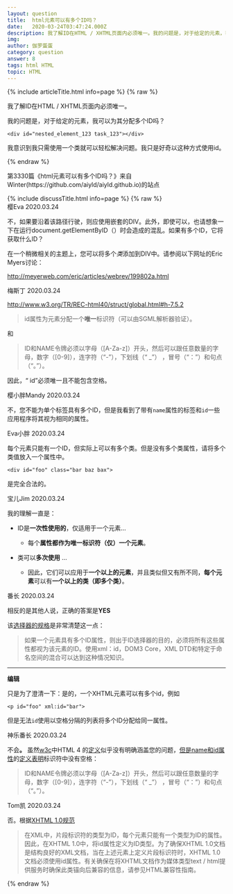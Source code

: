 ```yaml
---
layout: question
title:  html元素可以有多个ID吗？
date:   2020-03-24T03:47:24.000Z
description: 我了解ID在HTML / XHTML页面内必须唯一。我的问题是，对于给定的元素，我可以为其分配多个ID吗？<div id="nested_elem...
img: 
author: 伽罗蛋蛋
category: question
answer: 8
tags: html HTML
topic: HTML
---
```

<div class="article-root">
  <div class="article">
    {% include articleTitle.html info=page %}
    {% raw %}
    <div class="article-content"><p><font style="vertical-align: inherit;"><font style="vertical-align: inherit;">我了解ID在HTML / XHTML页面内必须唯一。</font></font></p>

<p><font style="vertical-align: inherit;"><font style="vertical-align: inherit;">我的问题是，对于给定的元素，我可以为其分配多个ID吗？</font></font></p>

<pre><code>&lt;div id="nested_element_123 task_123"&gt;&lt;/div&gt;
</code></pre>

<p><font style="vertical-align: inherit;"><font style="vertical-align: inherit;">我意识到我只需使用一个类就可以轻松解决问题。</font><font style="vertical-align: inherit;">我只是好奇以这种方式使用id。</font></font></p></div>
    {% endraw %}
  </div>
  <p class="winter_mark">第3330篇《html元素可以有多个ID吗？》来自Winter(https://github.com/aiyld/aiyld.github.io)的站点</p>
  <div class="discuss-wrapper">
    {% include discussTitle.html info=page %}
    {% raw %}
    <div class="discuss-item">
        <div class="discuss-parent">
          <div class="discuss-meta">
            <span class="discuss-user">樱Eva</span>
            <span class="discuss-time">2020.03.24</span>
          </div>
          <div class="discuss-comment"><p><font style="vertical-align: inherit;"><font style="vertical-align: inherit;">不，如果要沿着该路径行驶，则应使用嵌套的DIV。</font><font style="vertical-align: inherit;">此外，即使可以，也请想象一下在运行document.getElementByID（）时会造成的混乱。</font><font style="vertical-align: inherit;">如果有多个ID，它将获取什么ID？</font></font></p>

<p><font style="vertical-align: inherit;"><font style="vertical-align: inherit;">在一个稍微相关的主题上，您可以将多个</font></font><em><font style="vertical-align: inherit;"><font style="vertical-align: inherit;">类</font></font></em><font style="vertical-align: inherit;"><font style="vertical-align: inherit;">添加</font><font style="vertical-align: inherit;">到DIV中。</font><font style="vertical-align: inherit;">请参阅以下网址的Eric Myers讨论：</font></font></p>

<p><a href="http://meyerweb.com/eric/articles/webrev/199802a.html" rel="nofollow noreferrer"><font style="vertical-align: inherit;"><font style="vertical-align: inherit;">http://meyerweb.com/eric/articles/webrev/199802a.html</font></font></a> </p></div>
        </div></div><div class="discuss-item">
        <div class="discuss-parent">
          <div class="discuss-meta">
            <span class="discuss-user">梅斯丁</span>
            <span class="discuss-time">2020.03.24</span>
          </div>
          <div class="discuss-comment"><p><a href="http://www.w3.org/TR/REC-html40/struct/global.html#h-7.5.2" rel="nofollow"><font style="vertical-align: inherit;"><font style="vertical-align: inherit;">http://www.w3.org/TR/REC-html40/struct/global.html#h-7.5.2</font></font></a></p>

<blockquote>
  <p><font style="vertical-align: inherit;"><font style="vertical-align: inherit;">id属性为</font><font style="vertical-align: inherit;">元素</font><font style="vertical-align: inherit;">分配一个</font></font><strong><font style="vertical-align: inherit;"><font style="vertical-align: inherit;">唯一</font></font></strong><font style="vertical-align: inherit;"><font style="vertical-align: inherit;">标识符（可以由SGML解析器验证）。</font></font></p>
</blockquote>

<p><font style="vertical-align: inherit;"><font style="vertical-align: inherit;">和 </font></font></p>

<blockquote>
  <p><font style="vertical-align: inherit;"><font style="vertical-align: inherit;">ID和NAME令牌必须以字母（[A-Za-z]）开头，然后可以跟任意数量的字母，数字（[0-9]），连字符（“-”），下划线（“ _”） ，冒号（“：”）和句点（“。”）。</font></font></p>
</blockquote>

<p><font style="vertical-align: inherit;"><font style="vertical-align: inherit;">因此，“ id”必须唯一且不能包含空格。</font></font></p></div>
        </div></div><div class="discuss-item">
        <div class="discuss-parent">
          <div class="discuss-meta">
            <span class="discuss-user">樱小胖Mandy</span>
            <span class="discuss-time">2020.03.24</span>
          </div>
          <div class="discuss-comment"><p><font style="vertical-align: inherit;"><font style="vertical-align: inherit;">不，您不能为单个标签具有多个ID，但是我看到了带有</font></font><code>name</code><font style="vertical-align: inherit;"><font style="vertical-align: inherit;">属性</font><font style="vertical-align: inherit;">的标签</font><font style="vertical-align: inherit;">和</font></font><code>id</code><font style="vertical-align: inherit;"><font style="vertical-align: inherit;">一些应用程序将其视为相同</font><font style="vertical-align: inherit;">的</font><font style="vertical-align: inherit;">属性。</font></font></p></div>
        </div></div><div class="discuss-item">
        <div class="discuss-parent">
          <div class="discuss-meta">
            <span class="discuss-user">Eva小胖</span>
            <span class="discuss-time">2020.03.24</span>
          </div>
          <div class="discuss-comment"><p><font style="vertical-align: inherit;"><font style="vertical-align: inherit;">每个元素只能有一个ID，但实际上可以有多个类。</font><font style="vertical-align: inherit;">但是没有多个类属性，请将多个类值放入一个属性中。</font></font></p>

<pre><code>&lt;div id="foo" class="bar baz bax"&gt;
</code></pre>

<p><font style="vertical-align: inherit;"><font style="vertical-align: inherit;">是完全合法的。</font></font></p></div>
        </div></div><div class="discuss-item">
        <div class="discuss-parent">
          <div class="discuss-meta">
            <span class="discuss-user">宝儿Jim</span>
            <span class="discuss-time">2020.03.24</span>
          </div>
          <div class="discuss-comment"><p><font style="vertical-align: inherit;"><font style="vertical-align: inherit;">我的理解一直是：</font></font></p>

<ul>
<li><p><font style="vertical-align: inherit;"><font style="vertical-align: inherit;">ID是</font></font><strong><font style="vertical-align: inherit;"><font style="vertical-align: inherit;">一次性使用的</font></font></strong><font style="vertical-align: inherit;"><font style="vertical-align: inherit;">，仅适用于一个元素...</font></font></p>

<ul>
<li><font style="vertical-align: inherit;"><font style="vertical-align: inherit;">每个</font></font><strong><font style="vertical-align: inherit;"><font style="vertical-align: inherit;">属性都作为唯一标识符（仅）一个元素</font></font></strong><font style="vertical-align: inherit;"><font style="vertical-align: inherit;">。</font></font></li>
</ul></li>
<li><p><font style="vertical-align: inherit;"><font style="vertical-align: inherit;">类可以</font></font><strong><font style="vertical-align: inherit;"><font style="vertical-align: inherit;">多次使用</font></font></strong><font style="vertical-align: inherit;"><font style="vertical-align: inherit;"> ...</font></font></p>

<ul>
<li><font style="vertical-align: inherit;"><font style="vertical-align: inherit;">因此，它们可以应用于</font></font><strong><font style="vertical-align: inherit;"><font style="vertical-align: inherit;">一个以上的元素</font></font></strong><font style="vertical-align: inherit;"><font style="vertical-align: inherit;">，并且类似但又有所不同，</font></font><strong><font style="vertical-align: inherit;"><font style="vertical-align: inherit;">每个元素</font></font></strong><font style="vertical-align: inherit;"><font style="vertical-align: inherit;">可以有</font><strong><font style="vertical-align: inherit;">一个以上的类（即多个类）</font></strong><font style="vertical-align: inherit;">。</font></font></li>
</ul></li>
</ul></div>
        </div></div><div class="discuss-item">
        <div class="discuss-parent">
          <div class="discuss-meta">
            <span class="discuss-user">番长</span>
            <span class="discuss-time">2020.03.24</span>
          </div>
          <div class="discuss-comment"><p><font style="vertical-align: inherit;"><font style="vertical-align: inherit;">相反的是其他人说，正确的答案是</font></font><strong><font style="vertical-align: inherit;"><font style="vertical-align: inherit;">YES</font></font></strong></p>

<p><font style="vertical-align: inherit;"><font style="vertical-align: inherit;">该</font></font><a href="http://www.w3.org/TR/selectors/#id-selectors" rel="noreferrer"><font style="vertical-align: inherit;"><font style="vertical-align: inherit;">选择器的规格</font></font></a><font style="vertical-align: inherit;"><font style="vertical-align: inherit;">是非常清楚这一点：</font></font></p>

<blockquote>
  <p><font style="vertical-align: inherit;"><font style="vertical-align: inherit;">如果一个元素具有多个ID属性，则出于ID选择器的目的，必须将所有这些属性都视为该元素的ID。使用xml：id，DOM3 Core，XML DTD和特定于命名空间的混合可以达到这种情况知识。</font></font></p>
</blockquote>

<hr>

<p><strong><font style="vertical-align: inherit;"><font style="vertical-align: inherit;">编辑</font></font></strong></p>

<p><font style="vertical-align: inherit;"><font style="vertical-align: inherit;">只是为了澄清一下：是的，一个XHTML元素可以有多个id，例如</font></font></p>

<pre><code>&lt;p id="foo" xml:id="bar"&gt;
</code></pre>

<p><font style="vertical-align: inherit;"><font style="vertical-align: inherit;">但是无法</font></font><code>id</code><font style="vertical-align: inherit;"><font style="vertical-align: inherit;">使用以空格分隔的列表</font><font style="vertical-align: inherit;">将多个ID分配给同一</font><font style="vertical-align: inherit;">属性。</font></font></p></div>
        </div></div><div class="discuss-item">
        <div class="discuss-parent">
          <div class="discuss-meta">
            <span class="discuss-user">神乐番长</span>
            <span class="discuss-time">2020.03.24</span>
          </div>
          <div class="discuss-comment"><p><strong><font style="vertical-align: inherit;"></font></strong><font style="vertical-align: inherit;"><font style="vertical-align: inherit;">不会</font><strong><font style="vertical-align: inherit;">。</font></strong><font style="vertical-align: inherit;">   虽然</font></font><a href="http://www.w3.org/TR/REC-html40/struct/global.html#adef-id" rel="noreferrer"><font style="vertical-align: inherit;"><font style="vertical-align: inherit;">w3c</font></font></a><font style="vertical-align: inherit;"><font style="vertical-align: inherit;">中HTML 4 </font><font style="vertical-align: inherit;">的</font><a href="http://www.w3.org/TR/REC-html40/struct/global.html#adef-id" rel="noreferrer"><font style="vertical-align: inherit;">定义</font></a><font style="vertical-align: inherit;">似乎没有明确涵盖您的问题，</font></font><a href="http://www.w3.org/TR/REC-html40/types.html#type-name" rel="noreferrer"><font style="vertical-align: inherit;"><font style="vertical-align: inherit;">但是name和id属性</font></font></a><font style="vertical-align: inherit;"><font style="vertical-align: inherit;">的</font><a href="http://www.w3.org/TR/REC-html40/types.html#type-name" rel="noreferrer"><font style="vertical-align: inherit;">定义表明</font></a><font style="vertical-align: inherit;">标识符中没有空格：</font></font></p>

<blockquote>
  <p><font style="vertical-align: inherit;"><font style="vertical-align: inherit;">ID和NAME令牌必须以字母（[A-Za-z]）开头，然后可以跟任意数量的字母，数字（[0-9]），连字符（“-”），下划线（“ _”） ，冒号（“：”）和句点（“。”）。</font></font></p>
</blockquote></div>
        </div></div><div class="discuss-item">
        <div class="discuss-parent">
          <div class="discuss-meta">
            <span class="discuss-user">Tom凯</span>
            <span class="discuss-time">2020.03.24</span>
          </div>
          <div class="discuss-comment"><p><font style="vertical-align: inherit;"><font style="vertical-align: inherit;">否。根据</font></font><a href="http://www.w3.org/TR/xhtml1/#h-4.10" rel="noreferrer"><font style="vertical-align: inherit;"><font style="vertical-align: inherit;">XHTML 1.0规范</font></font></a></p>

<blockquote>
  <p><font style="vertical-align: inherit;"><font style="vertical-align: inherit;">在XML中，片段标识符的类型为ID，每个元素只能有一个类型为ID的属性。</font><font style="vertical-align: inherit;">因此，在XHTML 1.0中，将id属性定义为ID类型。</font><font style="vertical-align: inherit;">为了确保XHTML 1.0文档是结构良好的XML文档，当在上述元素上定义片段标识符时，XHTML 1.0文档必须使用id属性。</font><font style="vertical-align: inherit;">有关确保在将XHTML文档作为媒体类型text / html提供服务时确保此类锚向后兼容的信息，请参见HTML兼容性指南。</font></font></p>
</blockquote></div>
        </div></div>
    {% endraw %}
  </div>
<div>
